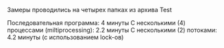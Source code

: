 Замеры проводились на четырех папках из архива Test

Последовательная программа: 4 минуты
С несколькими (4) процессами (miltiprocessing): 2.2 минуты
С несколькими (2) потоками: 4.2 минуты (с использованием lock-ов)
